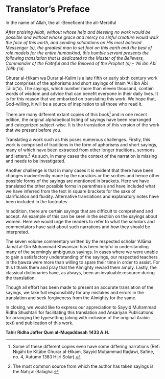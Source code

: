 Translator’s Preface
====================

In the name of Allah, the all-Beneficent the all-Merciful

*After praising Allah, without whose help and blessing no work would be
possible and without whose grace and mercy no sinful creature would walk
the face of this earth, and sending salutations on His most beloved
Messenger (s), the greatest man to set foot on this earth and the best
of role models for the entire humankind, this humble servant presents
the following translation that is dedicated to the Master of the
Believers, Commander of the Faithful and the Beloved of the Prophet (s)
– ‘Ali ibn Abi Ṭālib (‘a).*

Ghurar al-Ḥikam wa Durar al-Kalim is a late fifth or early sixth century
work that comprises of the aphorisms and short sayings of Imam ‘Ali ibn
Abi Ṭālib(‘a). The sayings, which number more than eleven thousand,
contain words of wisdom and advice that can benefit everyone in their
daily lives. It is for this reason that we embarked on translating this
work. We hope that, God-willing, it will be a source of inspiration to
all those who read it.

There are many different extant copies of this book[^1] and in one
recent edition, the original alphabetical listing of sayings have been
rearranged and categorized subject-wise. It is the translation of this
version of the work that we present before you.

Translating a work such as this poses numerous challenges. Firstly, this
work is comprised of traditions in the form of aphorisms and short
sayings, many of which have been extracted from other longer traditions,
sermons and letters.[^2] As such, in many cases the context of the
narration is missing and needs to be investigated.

Another challenge is that in many cases it is evident that there have
been changes inadvertently made by the narrators or the scribes and
hence other possible forms of the sayings are mentioned in brackets.
Here we have translated the other possible forms in parenthesis and have
included what we have inferred from the text in square brackets for the
sake of clarification and fluidity. Alternative translations and
explanatory notes have been included in the footnotes.

In addition, there are certain sayings that are difficult to comprehend
and accept. An example of this can be seen in the section on the sayings
about women. Here we would urge the readers to refer to what the
scholars and commentators have said about such narrations and how they
should be interpreted.

The seven volume commentary written by the respected scholar ‘Allāma
Jamāl al-Dīn Muḥammad Khwansāri has been helpful in understanding many
of the seemingly ambiguous sayings. In cases where we were unable to
gain a satisfactory understanding of the sayings, our respected teachers
in the ḥawza were more than willing to spare their time in order to
assist. For this I thank them and pray that the Almighty reward them
amply. Lastly, the classical dictionaries have, as always, been an
invaluable resource during the translation.

Though all effort has been made to present an accurate translation of
the sayings, we take full responsibility for any mistakes and errors in
the translation and seek forgiveness from the Almighty for the same.

In closing, we would like to express our appreciation to Sayyid Muhammad
Ridha Shushtari for facilitating this translation and Ansariyan
Publications for arranging the typesetting (along with inclusion of the
original Arabic text) and publication of this work.

**Tahir Ridha Jaffer**
**Qum al-Muqaddasah**
**1433 A.H.**

[^1]: Some of these different copies even have some differing narrations
(Ref: Nigāhi be Kitābe Ghurar al-Ḥikam, Sayyid Muḥammad Raḍawi, Safine,
no. 4, Autumn 1383 Hijri Solar).

[^2]: The most common source from which the author has taken sayings is
the Nahj al-Balāgha.


